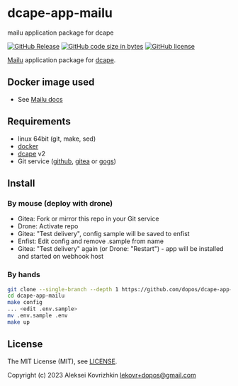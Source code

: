 # dcape-app-mailu
mailu application package for dcape

[![GitHub Release][1]][2] [![GitHub code size in bytes][3]]() [![GitHub license][4]][5]

[1]: https://img.shields.io/github/release/dopos/dcape-app-mailu.svg
[2]: https://github.com/dopos/dcape-app-mailu/releases
[3]: https://img.shields.io/github/languages/code-size/dopos/dcape-app-mailu.svg
[4]: https://img.shields.io/github/license/dopos/dcape-app-mailu.svg
[5]: LICENSE

[Mailu](https://github.com/Mailu/Mailu) application package for [dcape](https://github.com/dopos/dcape).

## Docker image used

* See [Mailu docs](https://mailu.io/)

## Requirements

* linux 64bit (git, make, sed)
* [docker](http://docker.io)
* [dcape](https://github.com/dopos/dcape) v2
* Git service ([github](https://github.com), [gitea](https://gitea.io) or [gogs](https://gogs.io))

## Install

### By mouse (deploy with drone)

* Gitea: Fork or mirror this repo in your Git service
* Drone: Activate repo
* Gitea: "Test delivery", config sample will be saved to enfist
* Enfist: Edit config and remove .sample from name
* Gitea: "Test delivery" again (or Drone: "Restart") - app will be installed and started on webhook host

### By hands

```bash
git clone --single-branch --depth 1 https://github.com/dopos/dcape-app-mailu.git
cd dcape-app-mailu
make config
... <edit .env.sample>
mv .env.sample .env
make up
```

## License

The MIT License (MIT), see [LICENSE](LICENSE).

Copyright (c) 2023 Aleksei Kovrizhkin <lekovr+dopos@gmail.com>

